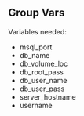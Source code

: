 ## Group Vars

Variables needed:

- msql_port
- db_name
- db_volume_loc
- db_root_pass
- db_user_name
- db_user_pass
- server_hostname
- username